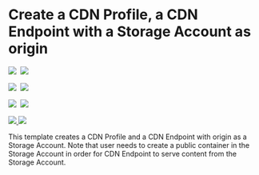 # Create a CDN Profile, a CDN Endpoint with a Storage Account as origin

<IMG SRC="https://azbotstorage.blob.core.windows.net/badges/201-cdn-with-storage-account/PublicLastTestDate.svg" />&nbsp;
<IMG SRC="https://azbotstorage.blob.core.windows.net/badges/201-cdn-with-storage-account/PublicDeployment.svg" />&nbsp;

<IMG SRC="https://azbotstorage.blob.core.windows.net/badges/201-cdn-with-storage-account/FairfaxLastTestDate.svg" />&nbsp;
<IMG SRC="https://azbotstorage.blob.core.windows.net/badges/201-cdn-with-storage-account/FairfaxDeployment.svg" />&nbsp;

<IMG SRC="https://azbotstorage.blob.core.windows.net/badges/201-cdn-with-storage-account/BestPracticeResult.svg" />&nbsp;
<IMG SRC="https://azbotstorage.blob.core.windows.net/badges/201-cdn-with-storage-account/CredScanResult.svg" />&nbsp;

<a href="https://portal.azure.com/#create/Microsoft.Template/uri/https%3A%2F%2Fraw.githubusercontent.com%2FAzure%2Fazure-quickstart-templates%2Fmaster%2F201-cdn-with-storage-account%2Fazuredeploy.json" target="_blank">
    <img src="http://azuredeploy.net/deploybutton.png"/>
</a>
<a href="http://armviz.io/#/?load=https%3A%2F%2Fraw.githubusercontent.com%2FAzure%2Fazure-quickstart-templates%2Fmaster%2F201-cdn-with-storage-account%2Fazuredeploy.json" target="_blank">
    <img src="http://armviz.io/visualizebutton.png"/>
</a>

This template creates a CDN Profile and a CDN Endpoint with origin as a Storage Account. Note that user needs to create a public container in the Storage Account in order for CDN Endpoint to serve content from the Storage Account.
